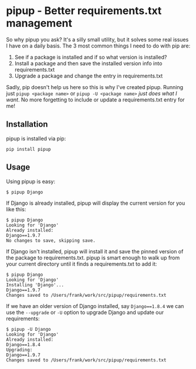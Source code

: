 # pipup - Better requirements.txt management

So why pipup you ask? It's a silly small utility, but it solves some real issues
I have on a daily basis. The 3 most common things I need to do with pip are:

1. See if a package is installed and if so what version is installed?
2. Install a package and then save the installed version info into requirements.txt
3. Upgrade a package and change the entry in requirements.txt

Sadly, pip doesn't help us here so this is why I've created pipup. Running just
`pipup <package name>` or `pipup -U <package name>` *just does what I want*.  No
more forgetting to include or update a requirements.txt entry for me!

## Installation

pipup is installed via pip:

    pip install pipup

## Usage

Using pipup is easy:

    $ pipup Django

If Django is already installed, pipup will display the current version for you
like this:

    $ pipup Django
    Looking for 'Django'
    Already installed:
    Django==1.9.7
    No changes to save, skipping save.

If Django isn't installed, pipup will install it and save the pinned version of
the package to requirements.txt.  pipup is smart enough to walk up from your
current directory until it finds a requirements.txt to add it:

    $ pipup Django
    Looking for 'Django'
    Installing 'Django'...
    Django==1.9.7
    Changes saved to /Users/frank/work/src/pipup/requirements.txt

If we have an older version of Django installed, say `Django==1.8.4` we can use
the `--upgrade` or `-U` option to upgrade Django and update our requirements:

    $ pipup -U Django
    Looking for 'Django'
    Already installed:
    Django==1.8.4
    Upgrading:
    Django==1.9.7
    Changes saved to /Users/frank/work/src/pipup/requirements.txt
